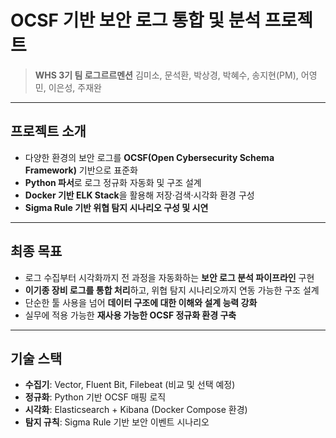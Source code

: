 # OCSF 기반 보안 로그 통합 및 분석 프로젝트

> **WHS 3기 팀 로그르르멘션**
> 김미소, 문석환, 박상경, 박혜수, 송지현(PM), 어영민, 이은성, 주재완

---

## 프로젝트 소개

- 다양한 환경의 보안 로그를 **OCSF(Open Cybersecurity Schema Framework)** 기반으로 표준화
- **Python 파서**로 로그 정규화 자동화 및 구조 설계
- **Docker 기반 ELK Stack**을 활용해 저장·검색·시각화 환경 구성
- **Sigma Rule 기반 위협 탐지 시나리오 구성 및 시연**

---

## 최종 목표

- 로그 수집부터 시각화까지 전 과정을 자동화하는 **보안 로그 분석 파이프라인** 구현
- **이기종 장비 로그를 통합 처리**하고, 위협 탐지 시나리오까지 연동 가능한 구조 설계
- 단순한 툴 사용을 넘어 **데이터 구조에 대한 이해와 설계 능력 강화**
- 실무에 적용 가능한 **재사용 가능한 OCSF 정규화 환경 구축**

---

## 기술 스택

- **수집기**: Vector, Fluent Bit, Filebeat (비교 및 선택 예정)
- **정규화**: Python 기반 OCSF 매핑 로직
- **시각화**: Elasticsearch + Kibana (Docker Compose 환경)
- **탐지 규칙**: Sigma Rule 기반 보안 이벤트 시나리오

